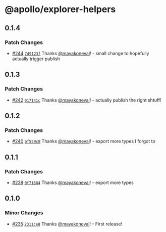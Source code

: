 # @apollo/explorer-helpers

## 0.1.4

### Patch Changes

- [#244](https://github.com/apollographql/embeddable-explorer/pull/244) [`749123f`](https://github.com/apollographql/embeddable-explorer/commit/749123f02316bbbf5319a9a67daed1b1e65b478a) Thanks [@mayakoneval](https://github.com/mayakoneval)! - small change to hopefully actually trigger publish

## 0.1.3

### Patch Changes

- [#242](https://github.com/apollographql/embeddable-explorer/pull/242) [`917141c`](https://github.com/apollographql/embeddable-explorer/commit/917141c79df26ed22e6169f0cd04d48c793582f8) Thanks [@mayakoneval](https://github.com/mayakoneval)! - actually publish the right shtuff!

## 0.1.2

### Patch Changes

- [#240](https://github.com/apollographql/embeddable-explorer/pull/240) [`bf559c8`](https://github.com/apollographql/embeddable-explorer/commit/bf559c8cda6364178a33d485d5fcaf86a0ebf41f) Thanks [@mayakoneval](https://github.com/mayakoneval)! - export more types I forgot to

## 0.1.1

### Patch Changes

- [#238](https://github.com/apollographql/embeddable-explorer/pull/238) [`0f71684`](https://github.com/apollographql/embeddable-explorer/commit/0f71684fc03cedcfd867c7d1315d46c3c4db8b9d) Thanks [@mayakoneval](https://github.com/mayakoneval)! - export more types

## 0.1.0

### Minor Changes

- [#235](https://github.com/apollographql/embeddable-explorer/pull/235) [`2311ce8`](https://github.com/apollographql/embeddable-explorer/commit/2311ce8e51319827c9e873354aad41d2e99f4516) Thanks [@mayakoneval](https://github.com/mayakoneval)! - First release!
